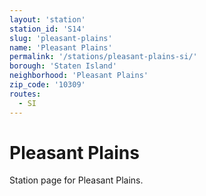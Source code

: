 ```yaml
---
layout: 'station'
station_id: 'S14'
slug: 'pleasant-plains'
name: 'Pleasant Plains'
permalink: '/stations/pleasant-plains-si/'
borough: 'Staten Island'
neighborhood: 'Pleasant Plains'
zip_code: '10309'
routes:
  - SI
---
```

# Pleasant Plains

Station page for Pleasant Plains.
